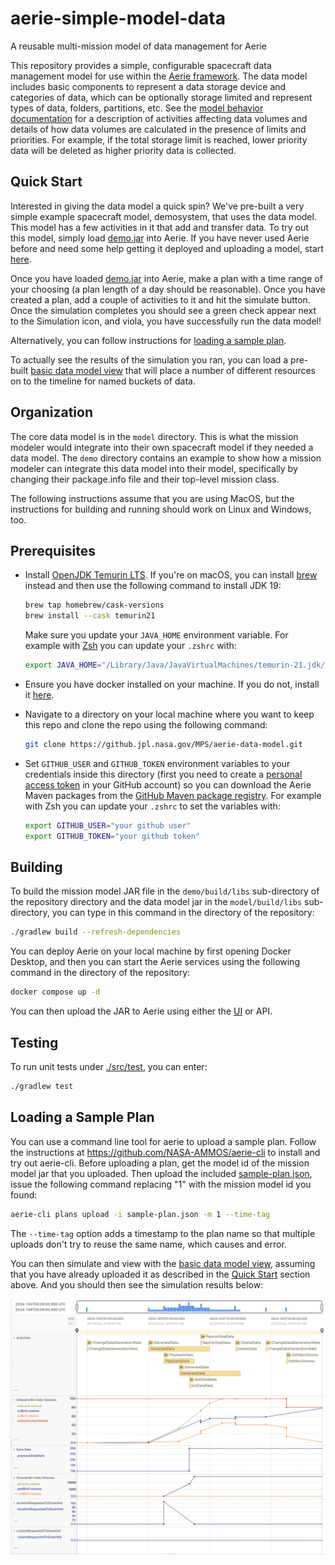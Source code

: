 # aerie-simple-model-data
A reusable multi-mission model of data management for Aerie

This repository provides a simple, configurable spacecraft data management model for use within the [Aerie framework](https://github.com/NASA-AMMOS/aerie). The data model includes basic components to represent a data storage device and categories of data, which can be optionally storage limited and represent types of data, folders, partitions, etc.
See the [model behavior documentation](docs/ModelBehaviorDescription.md) for a description of activities affecting data
volumes and details of how data volumes are calculated in the presence of limits and priorities.
For example, if the total storage limit is reached, lower priority data will be deleted as higher priority data is collected.

## Quick Start

Interested in giving the data model a quick spin? We've pre-built a very simple example spacecraft model, demosystem, that uses the data model. This model has a few activities in it that add and transfer data. To try out this model, simply load [demo.jar](demo.jar) into Aerie. If you have never used Aerie before and need some help getting it deployed and uploading a model, start [here](https://nasa-ammos.github.io/aerie-docs/introduction/#fast-track).

Once you have loaded [demo.jar](demo.jar) into Aerie, make a plan with a time range of your choosing (a plan length of a day should be reasonable). Once you have created a plan, add a couple of activities to it and hit the simulate button. Once the simulation completes you should see a green check appear next to the Simulation icon, and viola, you have successfully run the data model!

Alternatively, you can follow instructions for [loading a sample plan](#loading-a-sample-plan).

To actually see the results of the simulation you ran, you can load a pre-built [basic data model view](DataModelBasicView.json) that will place a number of different resources on to the timeline for named buckets of data.

## Organization

The core data model is in the `model` directory.  This is what the mission modeler would integrate into their own spacecraft model if they needed a data model. The `demo` directory contains an example to show how a mission modeler can integrate this data model into their model, specifically by changing their package.info file and their top-level mission class.

The following instructions assume that you are using MacOS, but the instructions for building and running should work on Linux and Windows, too.
## Prerequisites

- Install [OpenJDK Temurin LTS](https://adoptium.net/temurin/releases/?version=19). If you're on macOS, you can install [brew](https://brew.sh/) instead and then use the following command to install JDK 19:

  ```sh
  brew tap homebrew/cask-versions
  brew install --cask temurin21
  ```

  Make sure you update your `JAVA_HOME` environment variable. For example with [Zsh](https://www.zsh.org/) you can update your `.zshrc` with:

  ```sh
  export JAVA_HOME="/Library/Java/JavaVirtualMachines/temurin-21.jdk/Contents/Home"
  ```

- Ensure you have docker installed on your machine. If you do not, install it [here](https://docs.docker.com/desktop/).

- Navigate to a directory on your local machine where you want to keep this repo and clone the repo using the following command:

  ```sh
  git clone https://github.jpl.nasa.gov/MPS/aerie-data-model.git
  ```

- Set `GITHUB_USER` and `GITHUB_TOKEN` environment variables to your credentials inside this directory (first you need to create a [personal access token](https://docs.github.com/en/authentication/keeping-your-account-and-data-secure/managing-your-personal-access-tokens#creating-a-personal-access-token-classic) in your GitHub account) so you can download the Aerie Maven packages from the [GitHub Maven package registry](https://docs.github.com/en/packages/working-with-a-github-packages-registry/working-with-the-apache-maven-registry). For example with Zsh you can update your `.zshrc` to set the variables with:

  ```sh
  export GITHUB_USER="your github user"
  export GITHUB_TOKEN="your github token"
  ```

## Building

To build the mission model JAR file in the `demo/build/libs` sub-directory of the repository directory and the data model jar in the `model/build/libs` sub-directory, you can type in this command in the directory of the repository:

```sh
./gradlew build --refresh-dependencies
```

You can deploy Aerie on your local machine by first opening Docker Desktop, and then you can start the Aerie services using the following command in the directory of the repository:

```sh
docker compose up -d
```

You can then upload the JAR to Aerie using either the [UI](http://localhost/) or API.

## Testing

To run unit tests under [./src/test](./src/test), you can enter:

```sh
./gradlew test
```

## Loading a Sample Plan

You can use a command line tool for aerie to upload a sample plan.  Follow the instructions at
https://github.com/NASA-AMMOS/aerie-cli to install and try out aerie-cli.  Before uploading a plan,
get the model id of the mission model jar that you uploaded.  Then upload the included
[sample-plan.json](sample-plan.json), issue the following command replacing "1" with the
mission model id you found:
```sh
aerie-cli plans upload -i sample-plan.json -m 1 --time-tag
```
The `--time-tag` option adds a timestamp to the plan name so that multiple uploads don't try to reuse the same name,
which causes and error.

You can then simulate and view with the [basic data model view](DataModelBasicView.json), assuming that you have
already uploaded it as described in the [Quick Start](#quick-start) section above.  And you should then see the
simulation results below:

![aerie screenshot](docs/sample-plan.png)
